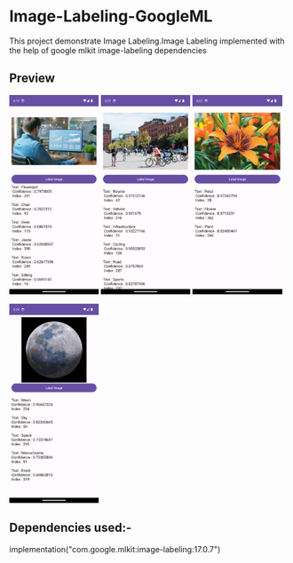 # Image-Labeling-GoogleML

This project demonstrate Image Labeling.Image Labeling implemented with the help of google mlkit image-labeling dependencies

## Preview
<p float="left">
  <img src="https://github.com/roydebasish/Image-Labeling-GoogleML/blob/main/preview/Screenshot_20231202_171925.png" width="32%" />
  <img src="https://github.com/roydebasish/Image-Labeling-GoogleML/blob/main/preview/Screenshot_20231202_172109.png" width="32%" /> 
  <img src="https://github.com/roydebasish/Image-Labeling-GoogleML/blob/main/preview/Screenshot_20231202_172207.png" width="32%" />
</p>
<p float="left">
  <img src="https://github.com/roydebasish/Image-Labeling-GoogleML/blob/main/preview/Screenshot_20231202_172420.png" width="32%" />
</p>


## Dependencies used:-
  implementation("com.google.mlkit:image-labeling:17.0.7")
